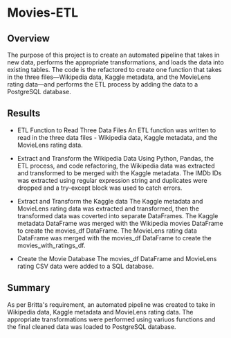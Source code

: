 # Movies-ETL

## Overview
The purpose of this project is to create an automated pipeline that takes in new data, performs the appropriate transformations, and loads the data into existing tables. The code is the refactored to create one function that takes in the three files—Wikipedia data, Kaggle metadata, and the MovieLens rating data—and performs the ETL process by adding the data to a PostgreSQL database.

## Results
- ETL Function to Read Three Data Files
    An ETL function was written to read in the three data files - Wikipedia data, Kaggle metadata, and the MovieLens rating data.

- Extract and Transform the Wikipedia Data
    Using Python, Pandas, the ETL process, and code refactoring, the Wikipedia data was extracted and transformed to be merged with the Kaggle metadata. The IMDb IDs was extracted using regular expression string and duplicates were dropped and a try-except block was used to catch errors.

- Extract and Transform the Kaggle data
    The Kaggle metadata and MovieLens rating data was extracted and transformed, then the transformed data was coverted into separate DataFrames. The Kaggle metadata DataFrame was merged with the Wikipedia movies DataFrame to create the movies_df DataFrame. The MovieLens rating data DataFrame was merged with the movies_df DataFrame to create the movies_with_ratings_df.

- Create the Movie Database
    The movies_df DataFrame and MovieLens rating CSV data were added to a SQL database.

## Summary
As per Britta's requirement, an automated pipeline was created to take in Wikipedia data, Kaggle metadata and MovieLens rating data. The appropriate transformations were performed using variuos functions and the final cleaned data was loaded to PostgreSQL database.
